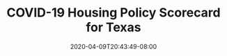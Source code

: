 ---
title: "COVID-19 Housing Policy Scorecard for Texas"
date: 2020-04-09T20:43:49-08:00
layout: single
type: covid-policy-rankings
state_abbrev: tx # use state abbreviation.
state_title: Texas
photoCredit:
hasSubnav: true
fbImage: /images/assets/el-scorecard-social-000006.png
twImage: /images/assets/el-scorecard-social-000006.png
socialDescription: COVID-19 Housing Policy Scorecard for Texas
description: See how Texas ranks in our nationwide scorecard of housing policies in response to COVID-19.
url: /covid-policy-scorecard/tx
aliases:
    - /covid-policy-scorecard/tx
    - /covid-policy-scorecard/texas
    - /es/covid-policy-scorecard/tx
    - /es/covid-policy-scorecard/texas
---
